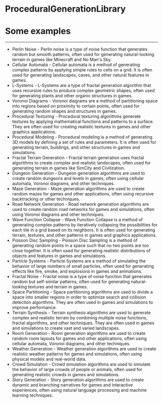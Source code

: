 # ProceduralGenerationLibrary

<h1>Some examples</h1>
<hr/>

<ul>
  <li>Perlin Noise - Perlin noise is a type of noise function that generates random but smooth patterns, often used for generating natural-looking terrain in games like Minecraft and No Man's Sky.</li>
  <li>Cellular Automata - Cellular automata is a method of generating complex patterns by applying simple rules to cells on a grid. It is often used for generating landscapes, caves, and other natural features in games.</li>
  <li>L-Systems - L-Systems are a type of fractal generation algorithm that uses recursive rules to produce complex geometric shapes, often used for generating plants and other organic structures in games.</li>
  <li>Voronoi Diagrams - Voronoi diagrams are a method of partitioning space into regions based on proximity to certain points, often used for generating random shapes and structures in games.</li>
  <li>Procedural Texturing - Procedural texturing algorithms generate textures by applying mathematical functions and patterns to a surface. They are often used for creating realistic textures in games and other graphics applications.</li>
  <li>Procedural Modeling - Procedural modeling is a method of generating 3D models by defining a set of rules and parameters. It is often used for generating terrain, buildings, and other structures in games and simulations.</li>
  <li>Fractal Terrain Generation - Fractal terrain generation uses fractal algorithms to create complex and realistic landscapes, often used for generating terrain in games like SimCity and Civilization.</li>
  <li>Dungeon Generation - Dungeon generation algorithms are used to create random dungeons and levels in games, often using cellular automata, Voronoi diagrams, and other techniques.</li>
  <li>Maze Generation - Maze generation algorithms are used to create random mazes for games and other applications, often using recursive backtracking or other techniques.</li>
  <li>Road Network Generation - Road network generation algorithms are used to create random road networks for games and simulations, often using Voronoi diagrams and other techniques.</li>
  <li>Wave Function Collapse - Wave Function Collapse is a method of generating complex patterns by iteratively collapsing the possibilities for each tile in a grid based on its neighbors. It is often used for generating terrain, textures, and other patterns in games and graphics applications.</li>
  <li>Poisson Disc Sampling - Poisson Disc Sampling is a method of generating random points in a space such that no two points are too close together. It is often used for generating realistic distributions of objects and features in games and simulations.</li>
  <li>Particle Systems - Particle Systems are a method of simulating the behavior of large numbers of small particles, often used for generating effects like fire, smoke, and explosions in games and animations.</li>
  <li>Fractal Noise - Fractal noise is a type of noise function that generates random but self-similar patterns, often used for generating natural-looking textures and terrain in games.</li>
  <li>Space Partitioning - Space partitioning algorithms are used to divide a space into smaller regions in order to optimize search and collision detection algorithms. They are often used in games and simulations to improve performance.</li>
  <li>Terrain Synthesis - Terrain synthesis algorithms are used to generate complex and realistic terrain by combining multiple noise functions, fractal algorithms, and other techniques. They are often used in games and simulations to create vast and varied landscapes.</li>
  <li>Room Generation - Room generation algorithms are used to create random room layouts for games and other applications, often using cellular automata, Voronoi diagrams, and other techniques.</li>
  <li>Weather Generation - Weather generation algorithms are used to create realistic weather patterns for games and simulations, often using physical models and real-world data.</li>
  <li>Crowd Simulation - Crowd simulation algorithms are used to simulate the behavior of large crowds of people or animals, often used for generating realistic crowds in games and simulations.</li>
  <li>Story Generation - Story generation algorithms are used to create dynamic and branching narratives for games and interactive experiences, often using natural language processing and machine learning techniques.</li>
</ul>
